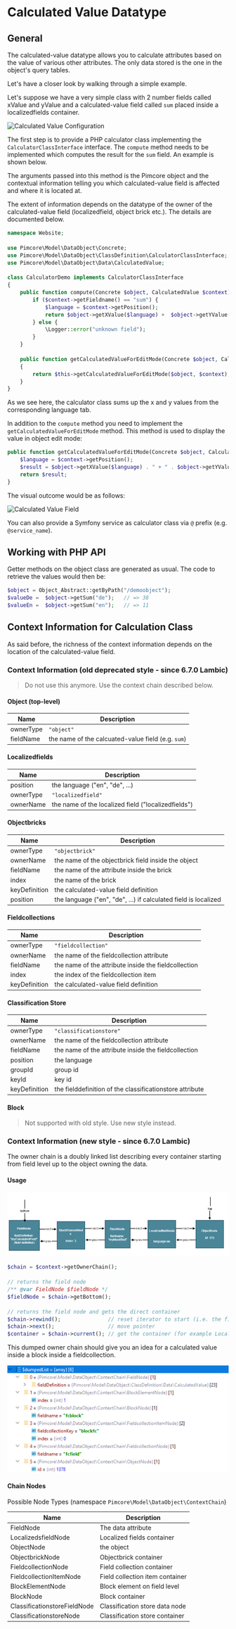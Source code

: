 # Calculated Value Datatype


## General

The calculated-value datatype allows you to calculate attributes based on the value of various other attributes. 
The only data stored is the one in the object's query tables.

Let's have a closer look by walking through a simple example.

Let's suppose we have a very simple class with 2 number fields called xValue and yValue and a calculated-value field 
called `sum` placed inside a localizedfields container.

![Calculated Value Configuration](../../../img/classes-datatypes-calculated.png)


The first step is to provide a PHP calculator class implementing the `CalculatorClassInterface` interface. The `compute` method needs to be implemented which computes the result for the `sum` field. An example is shown below.

The arguments passed into this method is the Pimcore object and the contextual information telling you which 
calculated-value field is affected and where it is located at.

The extent of information depends on the datatype of the owner of the calculated-value field 
(localizedfield, object brick etc.). The details are documented below.

```php
namespace Website;
 
use Pimcore\Model\DataObject\Concrete;
use Pimcore\Model\DataObject\ClassDefinition\CalculatorClassInterface;
use Pimcore\Model\DataObject\Data\CalculatedValue;
 
class CalculatorDemo implements CalculatorClassInterface
{
    public function compute(Concrete $object, CalculatedValue $context):string {
        if ($context->getFieldname() == "sum") {
            $language = $context->getPosition();
            return $object->getXValue($language) +  $object->getYValue($language);
        } else {
            \Logger::error("unknown field");
        }
    }

    public function getCalculatedValueForEditMode(Concrete $object, CalculatedValue $context): string
    {
        return $this->getCalculatedValueForEditMode($object, $context);
    }
} 
```

As we see here, the calculator class sums up the x and y values from the corresponding language tab.

In addition to the `compute` method you need to implement the `getCalculatedValueForEditMode` method. This method is used to display the value in object edit mode:
```php
public function getCalculatedValueForEditMode(Concrete $object, CalculatedValue $context): string {
    $language = $context->getPosition();
    $result = $object->getXValue($language) . " + " . $object->getYValue($language) . " = " . $this->compute($object, $context);
    return $result;
}
```

The visual outcome would be as follows: 

![Calculated Value Field](../../../img/classes-datatypes-calculated-field.png)

You can also provide a Symfony service as calculator class via `@` prefix (e.g. `@service_name`).


## Working with PHP API

Getter methods on the object class are generated as usual. The code to retrieve the values would then be: 
```php
$object = Object_Abstract::getByPath("/demoobject");
$valueDe =  $object->getSum("de");   // => 38
$valueEn =  $object->getSum("en");   // => 11
```

## Context Information for Calculation Class
As said before, the richness of the context information depends on the location of the calculated-value field.

### Context Information (old deprecated style - since 6.7.0 Lambic)

> Do not use this anymore. Use the context chain described below.

#### Object (top-level)

| Name      | Description                                        |
|-----------|----------------------------------------------------|
| ownerType | `"object"`                                         |
| fieldName | the name of the calcuated-value field (e.g. `sum`) |


#### Localizedfields

| Name      | Description                                         |
|-----------|-----------------------------------------------------|
| position  | the language ("en", "de", ...)                      |
| ownerType | `"localizedfield"`                                  |
| ownerName | the name of the localized field ("localizedfields") |


#### Objectbricks

| Name          | Description                                                     |
|---------------|-----------------------------------------------------------------|
| ownerType     | `"objectbrick"`                                                 |
| ownerName     | the name of the objectbrick field inside the object             |
| fieldName     | the name of the attribute inside the brick                      |
| index         | the name of the brick                                           |
| keyDefinition | the calculated-value field definition                           |
| position      | the language ("en", "de", ...) if calculated field is localized |


#### Fieldcollections

| Name          | Description                                          |
|---------------|------------------------------------------------------|
| ownerType     | `"fieldcollection"`                                  |
| ownerName     | the name of the fieldcollection attribute            |
| fieldName     | the name of the attribute inside the fieldcollection |
| index         | the index of the fieldcollection item                |
| keyDefinition | the calculated-value field definition                |


#### Classification Store

| Name          | Description                                              |
|---------------|----------------------------------------------------------|
| ownerType     | `"classificationstore"`                                  |
| ownerName     | the name of the fieldcollection attribute                |
| fieldName     | the name of the attribute inside the fieldcollection     |
| position      | the language                                             |
| groupId       | group id                                                 |
| keyId         | key id                                                   |
| keyDefinition | the fielddefinition of the classificationstore attribute |

#### Block

> Not supported with old style. Use new style instead.

### Context Information (new style  - since 6.7.0 Lambic)

The owner chain is a doubly linked list describing every container starting from field level up to the
object owning the data.

#### Usage

![Calculated Value Configuration](../../../img/context_ownerchain.png)

```php
$chain = $context->getOwnerChain();

// returns the field node
/** @var FieldNode $fieldNode */
$fieldNode = $chain->getBottom();

// returns the field node and gets the direct container
$chain->rewind();               // reset iterator to start (i.e. the field node)
$chain->next();                 // move pointer
$container = $chain->current(); // get the container (for example LocalizedfieldNode) 
```

This dumped owner chain should give you an idea for a calculated value inside a block inside a fieldcollection.

![Dump](../../../img/contextdump.png)

#### Chain Nodes

Possible Node Types (namespace `Pimcore\Model\DataObject\ContextChain`)

| Name                         | Description                     |
|------------------------------|---------------------------------|
| FieldNode                    | The data attribute              |
| LocalizedsfieldNode          | Localized fields container      |
| ObjectNode                   | the object                      |
| ObjectbrickNode              | Objectbrick container           |
| FieldcollectionNode          | Field collection container      |
| FieldcollectionItemNode      | Field collection item container |
| BlockElementNode             | Block element on field level    |
| BlockNode                    | Block container                 |
| ClassificationstoreFieldNode | Classification store data node  |
| ClassificationstoreNode      | Classification store container  |

